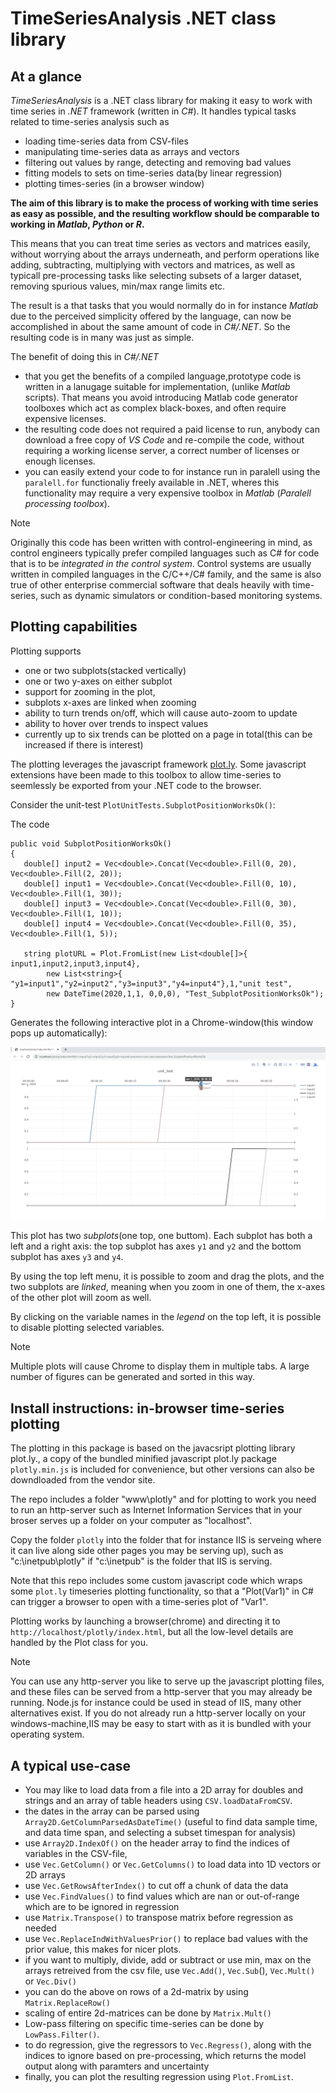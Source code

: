 
# TimeSeriesAnalysis .NET class library

## At a glance

*TimeSeriesAnalysis* is a .NET class library for making it easy to work with time series in *.NET* framework (written in *C#*). 
It handles typical tasks related to time-series analysis such as
- loading time-series data from CSV-files
- manipulating time-series data as arrays and vectors
- filtering out values by range, detecting and removing bad values
- fitting models to sets on time-series data(by linear regression)
- plotting times-series (in a browser window)

**The aim of this library is to make the process of working with time series as easy as possible, 
and the resulting workflow should be comparable to working in *Matlab*, *Python* or *R*.**

This means that you can treat time series as vectors and matrices easily, without worrying about the arrays underneath, and perform 
operations like adding, subtracting, multiplying with vectors and matrices, as well as typicall pre-processing tasks like selecting
subsets of a larger dataset, removing spurious values, min/max range limits etc. 

The result is a that tasks that you would normally do in for instance *Matlab* due to the perceived simplicity offered by the language, can now be 
accomplished in about the same amount of code in *C#/.NET*. So the resulting code is in many was just as simple.

The benefit of doing this in *C#/.NET* 
- that you get the benefits of a compiled language,prototype code is written in a lanugage suitable for implementation, (unlike *Matlab* scripts). That means you avoid introducing Matlab code generator toolboxes which act as complex black-boxes, and often require expensive licenses. 
- the resulting code does not required a paid license to run, anybody can download a free copy of *VS Code* and re-compile the code, 
without requiring a working license server, a correct number of licenses or enough licenses. 
- you can easily extend your code to for instance run in paralell using the ``paralell.for`` functionaliy freely available in .NET, wheres this functionality
may require a very expensive toolbox in *Matlab* (*Paralell processing toolbox*).


> [!Note]
> Originally this code has been written with control-engineering in mind, as control engineers typically 
> prefer compiled languages such as C# for code that is to be *integrated in the control system*. 
> Control systems are usually written in compiled languages in the C/C++/C# family, and the same is also true of other
> enterprise commercial software that deals heavily with time-series, such as dynamic simulators or condition-based monitoring systems. 

## Plotting capabilities

Plotting supports
- one or two subplots(stacked vertically)
- one or two y-axes on either subplot
- support for zooming in the plot, 
- subplots x-axes are linked when zooming
- ability to turn trends on/off, which will cause auto-zoom to update
- ability to hover over trends to inspect values
- currently up to six trends can be plotted on a page in total(this can be increased if there is interest)

The plotting leverages the javascript framework [plot.ly](https://plotly.com/javascript/). Some javascript extensions have been made to this toolbox to allow
time-series to seemlessly be exported from your .NET code to the browser.

Consider the unit-test ``PlotUnitTests.SubplotPositionWorksOk()``:

The code 
```
public void SubplotPositionWorksOk()
{
   double[] input2 = Vec<double>.Concat(Vec<double>.Fill(0, 20), Vec<double>.Fill(2, 20));
   double[] input1 = Vec<double>.Concat(Vec<double>.Fill(0, 10), Vec<double>.Fill(1, 30));
   double[] input3 = Vec<double>.Concat(Vec<double>.Fill(0, 30), Vec<double>.Fill(1, 10));
   double[] input4 = Vec<double>.Concat(Vec<double>.Fill(0, 35), Vec<double>.Fill(1, 5));

   string plotURL = Plot.FromList(new List<double[]>{ input1,input2,input3,input4},
		new List<string>{ "y1=input1","y2=input2","y3=input3","y4=input4"},1,"unit test", 
		new DateTime(2020,1,1, 0,0,0), "Test_SubplotPositionWorksOk");
}
```

Generates the following interactive plot in a Chrome-window(this window pops up automatically):

![Example plot](articles/images/example_plotting.png)

This plot has two *subplots*(one top, one buttom). Each subplot has both a left and a right axis: 
the top subplot has axes ``y1`` and ``y2`` and the bottom subplot has axes ``y3`` and ``y4``. 

By using the top left menu, it is possible to zoom and drag the plots, and the two subplots are *linked*,
meaning when you zoom in one of them, the x-axes of the other plot will zoom as well. 

By clicking on the variable names in the *legend* on the top left, it is possible to disable plotting selected variables.

> [!Note]
> Multiple plots will cause Chrome to display them in multiple tabs. A large number of figures can be generated and sorted in this way. 


## Install instructions: in-browser time-series plotting

The plotting in this package is based on the javacsript plotting library plot.ly., a copy of the bundled minified javascript plot.ly package 
``plotly.min.js`` is included for convenience, but other versions can also be downdloaded from the vendor site.

The repo includes a folder "www\plotly" and for plotting to work you need to run an http-server such as Internet Information Services that
in your broser serves up a folder on your computer as "localhost". 

Copy the folder ``plotly`` into the folder that for instance IIS is serveing where it can live along side other pages you may be serving up),
such as "c:\inetpub\plotly" if  "c:\inetpub" is the folder that IIS is serving.

Note that this repo includes some custom javascript code which wraps some ``plot.ly`` timeseries plotting functionality, so that a "Plot(Var1)" in C# can trigger
a browser to open with a time-series plot of "Var1". 


Plotting works by launching a browser(chrome) and directing it to ``http://localhost/plotly/index.html``, but all the low-level details are handled by the Plot class for you.



> [!Note]
> You can use any http-server you like to serve up the javascript plotting files, and these files can be served from a 
> http-server that you may already be running. Node.js for instance could be used in stead of IIS, many other alternatives exist.
> If you do not already run a http-server locally on your windows-machine,IIS may be easy to start with as it is bundled with your operating system. 




## A typical use-case

* You may like to load data from a file into a 2D array for doubles and strings and an array of table headers using ``CSV.loadDataFromCSV``.  
* the dates in the array can be parsed using ``Array2D.GetColumnParsedAsDateTime()`` (useful to find data sample time, and data time span, and selecting a subset timespan for analysis)
* use ``Array2D.IndexOf()`` on the header array to find the indices of variables in the CSV-file, 
* use ``Vec.GetColumn()`` or ``Vec.GetColumns()`` to load data into 1D vectors or 2D arrays
* use ``Vec.GetRowsAfterIndex()`` to cut off a chunk of data the data 
* use ``Vec.FindValues()`` to find values which are nan or out-of-range which are to be ignored in regression 
* use ``Matrix.Transpose()`` to transpose matrix before regression as needed
* use ``Vec.ReplaceIndWithValuesPrior()`` to replace bad values with the prior value, this makes for nicer plots. 
* if you want to multiply, divide, add or subtract or use min, max on the arrays retreived from the csv file, use ``Vec.Add()``, ``Vec.Sub``(), ``Vec.Mult()`` or ``Vec.Div()``
* you can do the above on rows of a 2d-matrix by using ``Matrix.ReplaceRow()``
* scaling of entire 2d-matrices can be done by ``Matrix.Mult()``
* Low-pass filtering on specific time-series can be done by ``LowPass.Filter()``.
* to do regression, give the regressors to ``Vec.Regress()``, along with the indices to ignore based on pre-processing, which returns the model output along with paramters and uncertainty
* finally, you can plot the resulting regression using ``Plot.FromList``.  








